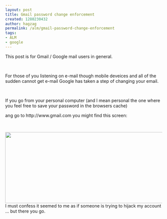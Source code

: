```yaml
---
layout: post
title: Gmail password change enforcement
created: 1280230432
author: hagzag
permalink: /alm/gmail-password-change-enforcement
tags:
- ALM
- google
---
```

<p>This post is for Gmail / Google mail users in general.</p>
<p>&nbsp;</p>
<p>For those of you listening on e-mail though mobile deveices and all of the sudden cannot get e-mail Google has taken a step of changing your email.</p>
<p>&nbsp;</p>
<p>If you go from your personal computer (and I mean personal the one where you feel free to save your password in the browsers cache)</p>
<p>ang go to http://www.gmail.com you might find this screen:</p>
<p>&nbsp;</p>
<p><img align="left" style="width: 638px; height: 228px;" alt="" src="/files/upload/29/google.png" />I must confess it seemed to me as if someone is trying to hijack my account ... but there you go.</p>
